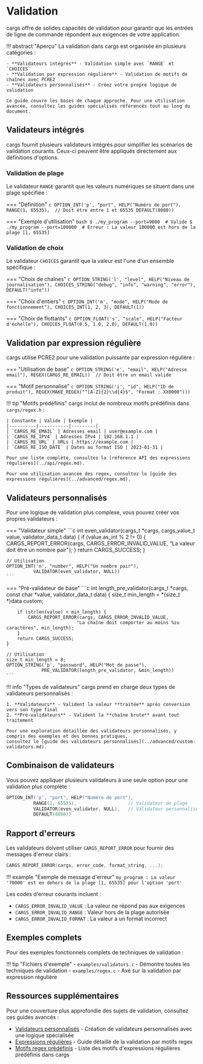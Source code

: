 # Validation

cargs offre de solides capacités de validation pour garantir que les entrées de ligne de commande répondent aux exigences de votre application.

!!! abstract "Aperçu"
    La validation dans cargs est organisée en plusieurs catégories :
    
    - **Validateurs intégrés** - Validation simple avec `RANGE` et `CHOICES`
    - **Validation par expression régulière** - Validation de motifs de chaînes avec PCRE2
    - **Validateurs personnalisés** - Créez votre propre logique de validation
    
    Ce guide couvre les bases de chaque approche. Pour une utilisation avancée, consultez les guides spécialisés référencés tout au long du document.

## Validateurs intégrés

cargs fournit plusieurs validateurs intégrés pour simplifier les scénarios de validation courants. Ceux-ci peuvent être appliqués directement aux définitions d'options.

### Validation de plage

Le validateur `RANGE` garantit que les valeurs numériques se situent dans une plage spécifiée :

=== "Définition"
    ```c
    OPTION_INT('p', "port", HELP("Numéro de port"),
               RANGE(1, 65535),  // Doit être entre 1 et 65535
               DEFAULT(8080))
    ```

=== "Exemple d'utilisation"
    ```bash
    $ ./my_program --port=9000  # Valide
    $ ./my_program --port=100000  # Erreur : La valeur 100000 est hors de la plage [1, 65535]
    ```

### Validation de choix

Le validateur `CHOICES` garantit que la valeur est l'une d'un ensemble spécifique :

=== "Choix de chaînes"
    ```c
    OPTION_STRING('l', "level", HELP("Niveau de journalisation"),
                  CHOICES_STRING("debug", "info", "warning", "error"),
                  DEFAULT("info"))
    ```

=== "Choix d'entiers"
    ```c
    OPTION_INT('m', "mode", HELP("Mode de fonctionnement"),
               CHOICES_INT(1, 2, 3),
               DEFAULT(1))
    ```

=== "Choix de flottants"
    ```c
    OPTION_FLOAT('s', "scale", HELP("Facteur d'échelle"),
                CHOICES_FLOAT(0.5, 1.0, 2.0),
                DEFAULT(1.0))
    ```

## Validation par expression régulière

cargs utilise PCRE2 pour une validation puissante par expression régulière :

=== "Utilisation de base"
    ```c
    OPTION_STRING('e', "email", HELP("Adresse email"),
                  REGEX(CARGS_RE_EMAIL))  // Doit être un email valide
    ```

=== "Motif personnalisé"
    ```c
    OPTION_STRING('i', "id", HELP("ID de produit"),
                  REGEX(MAKE_REGEX("^[A-Z]{2}\\d{4}$", "Format : XX0000")))
    ```

!!! tip "Motifs prédéfinis"
    cargs inclut de nombreux motifs prédéfinis dans `cargs/regex.h` :
    
    | Constante | Valide | Exemple |
    |----------|-----------|---------|
    | `CARGS_RE_EMAIL` | Adresses email | user@example.com |
    | `CARGS_RE_IPV4` | Adresses IPv4 | 192.168.1.1 |
    | `CARGS_RE_URL` | URLs | https://example.com |
    | `CARGS_RE_ISO_DATE` | Dates au format ISO | 2023-01-31 |
    
    Pour une liste complète, consultez la [référence API des expressions régulières](../api/regex.md).
    
    Pour une utilisation avancée des regex, consultez le [guide des expressions régulières](../advanced/regex.md).

## Validateurs personnalisés

Pour une logique de validation plus complexe, vous pouvez créer vos propres validateurs :

=== "Validateur simple"
    ```c
    int even_validator(cargs_t *cargs, cargs_value_t value, validator_data_t data)
    {
        if (value.as_int % 2 != 0) {
            CARGS_REPORT_ERROR(cargs, CARGS_ERROR_INVALID_VALUE,
                             "La valeur doit être un nombre pair");
        }
        return CARGS_SUCCESS;
    }
    
    // Utilisation
    OPTION_INT('n', "number", HELP("Un nombre pair"), 
              VALIDATOR(even_validator, NULL))
    ```

=== "Pré-validateur de base"
    ```c
    int length_pre_validator(cargs_t *cargs, const char *value, validator_data_t data)
    {
        size_t min_length = *(size_t *)data.custom;
        
        if (strlen(value) < min_length) {
            CARGS_REPORT_ERROR(cargs, CARGS_ERROR_INVALID_VALUE,
                              "La chaîne doit comporter au moins %zu caractères", min_length);
        }
        return CARGS_SUCCESS;
    }
    
    // Utilisation
    size_t min_length = 8;
    OPTION_STRING('p', "password", HELP("Mot de passe"),
                 PRE_VALIDATOR(length_pre_validator, &min_length))
    ```

!!! info "Types de validateurs"
    cargs prend en charge deux types de validateurs personnalisés :
    
    1. **Validateurs** - Valident la valeur **traitée** après conversion vers son type final
    2. **Pré-validateurs** - Valident la **chaîne brute** avant tout traitement
    
    Pour une exploration détaillée des validateurs personnalisés, y compris des exemples et des bonnes pratiques, 
    consultez le [guide des validateurs personnalisés](../advanced/custom-validators.md).

## Combinaison de validateurs

Vous pouvez appliquer plusieurs validateurs à une seule option pour une validation plus complète :

```c
OPTION_INT('p', "port", HELP("Numéro de port"), 
          RANGE(1, 65535),                   // Validateur de plage
          VALIDATOR(even_validator, NULL),   // Validateur personnalisé
          DEFAULT(8080))
```

## Rapport d'erreurs

Les validateurs doivent utiliser `CARGS_REPORT_ERROR` pour fournir des messages d'erreur clairs :

```c
CARGS_REPORT_ERROR(cargs, error_code, format_string, ...);
```

!!! example "Exemple de message d'erreur"
    ```
    my_program : La valeur '70000' est en dehors de la plage [1, 65535] pour l'option 'port'
    ```

Les codes d'erreur courants incluent :
- `CARGS_ERROR_INVALID_VALUE` : La valeur ne répond pas aux exigences
- `CARGS_ERROR_INVALID_RANGE` : Valeur hors de la plage autorisée
- `CARGS_ERROR_INVALID_FORMAT` : La valeur a un format incorrect

## Exemples complets

Pour des exemples fonctionnels complets de techniques de validation :

!!! tip "Fichiers d'exemple"
    - `examples/validators.c` - Démontre toutes les techniques de validation
    - `examples/regex.c` - Axé sur la validation par expression régulière

## Ressources supplémentaires

Pour une couverture plus approfondie des sujets de validation, consultez ces guides avancés :

- [Validateurs personnalisés](../advanced/custom-validators.md) - Création de validateurs personnalisés avec une logique spécialisée
- [Expressions régulières](../advanced/regex.md) - Guide détaillé de la validation par motifs regex
- [Motifs regex prédéfinis](../api/regex_patterns.md) - Liste des motifs d'expressions régulières prédéfinis dans cargs
